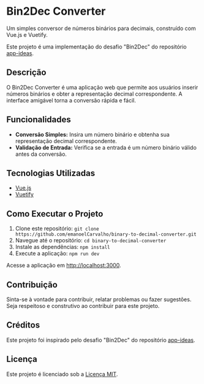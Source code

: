 # Bin2Dec Converter

Um simples conversor de números binários para decimais, construído com Vue.js e Vuetify.

Este projeto é uma implementação do desafio "Bin2Dec" do repositório [app-ideas](https://github.com/florinpop17/app-ideas/blob/master/Projects/1-Beginner/Bin2Dec-App.md).

## Descrição

O Bin2Dec Converter é uma aplicação web que permite aos usuários inserir números binários e obter a representação decimal correspondente. A interface amigável torna a conversão rápida e fácil.

## Funcionalidades

- **Conversão Simples:** Insira um número binário e obtenha sua representação decimal correspondente.
- **Validação de Entrada:** Verifica se a entrada é um número binário válido antes da conversão.

## Tecnologias Utilizadas

- [Vue.js](https://vuejs.org/)
- [Vuetify](https://vuetifyjs.com/)

## Como Executar o Projeto

1. Clone este repositório: `git clone https://github.com/emanoelCarvalho/binary-to-decimal-converter.git`
2. Navegue até o repositório: `cd binary-to-decimal-converter`
3. Instale as dependências: `npm install`
4. Execute a aplicação: `npm run dev`

Acesse a aplicação em [http://localhost:3000](http://localhost:3000).

## Contribuição

Sinta-se à vontade para contribuir, relatar problemas ou fazer sugestões. Seja respeitoso e construtivo ao contribuir para este projeto.

## Créditos

Este projeto foi inspirado pelo desafio "Bin2Dec" do repositório [app-ideas](https://github.com/florinpop17/app-ideas/blob/master/Projects/1-Beginner/Bin2Dec-App.md).

## Licença

Este projeto é licenciado sob a [Licença MIT](LICENSE).
